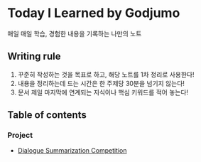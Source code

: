 # Today I Learned by Godjumo

매일 매일 학습, 경험한 내용을 기록하는 나만의 노트

## Writing rule
1. 꾸준히 작성하는 것을 목표로 하고, 해당 노트를 1차 정리로 사용한다!
2. 내용을 정리하는데 드는 시간은 한 주제당 30분을 넘기지 않는다!
3. 문서 제일 마지막에 연계되는 지식이나 핵심 키워드를 적어 놓는다!

## Table of contents
### Project
* [Dialogue Summarization Competition](https://github.com/godjumo/TIL/blob/main/Project/%5Baistages%5Ddialogue_summarization_log.md)
